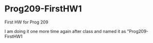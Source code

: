 # Prog209-FirstHW1
First HW for Prog 209

I am doing it one more time again after class and named it as "Prog209-FirstHW1
